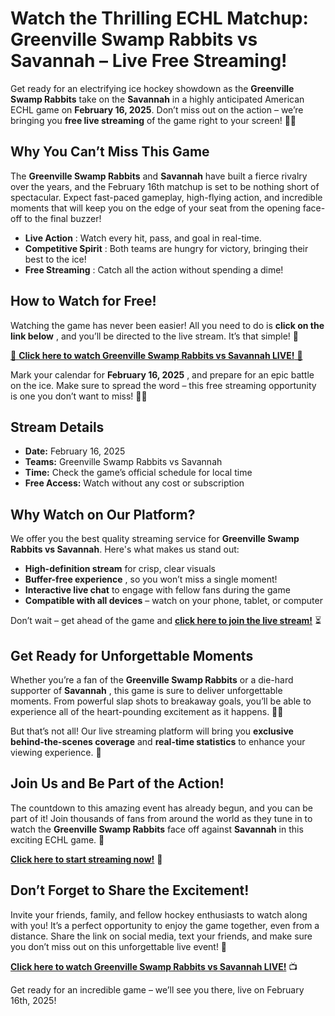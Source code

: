 # Watch the Thrilling ECHL Matchup: Greenville Swamp Rabbits vs Savannah – Live Free Streaming!

Get ready for an electrifying ice hockey showdown as the **Greenville Swamp Rabbits** take on the **Savannah** in a highly anticipated American ECHL game on **February 16, 2025**. Don’t miss out on the action – we’re bringing you **free live streaming** of the game right to your screen! 🏒🔥

## Why You Can’t Miss This Game

The **Greenville Swamp Rabbits** and **Savannah** have built a fierce rivalry over the years, and the February 16th matchup is set to be nothing short of spectacular. Expect fast-paced gameplay, high-flying action, and incredible moments that will keep you on the edge of your seat from the opening face-off to the final buzzer!

- **Live Action** : Watch every hit, pass, and goal in real-time.
- **Competitive Spirit** : Both teams are hungry for victory, bringing their best to the ice!
- **Free Streaming** : Catch all the action without spending a dime!

## How to Watch for Free!

Watching the game has never been easier! All you need to do is **click on the link below** , and you’ll be directed to the live stream. It’s that simple! 🎥

[🎉 **Click here to watch Greenville Swamp Rabbits vs Savannah LIVE!** 🎉](https://tinyurl.com/livestreamfreeo?st=Greenville+Swamp+Rabbits+vs+Savannah&si=ghc)

Mark your calendar for **February 16, 2025** , and prepare for an epic battle on the ice. Make sure to spread the word – this free streaming opportunity is one you don’t want to miss! 📅🔥

## Stream Details

- **Date:** February 16, 2025
- **Teams:** Greenville Swamp Rabbits vs Savannah
- **Time:** Check the game’s official schedule for local time
- **Free Access:** Watch without any cost or subscription

## Why Watch on Our Platform?

We offer you the best quality streaming service for **Greenville Swamp Rabbits vs Savannah**. Here's what makes us stand out:

- **High-definition stream** for crisp, clear visuals
- **Buffer-free experience** , so you won’t miss a single moment!
- **Interactive live chat** to engage with fellow fans during the game
- **Compatible with all devices** – watch on your phone, tablet, or computer

Don’t wait – get ahead of the game and **[click here to join the live stream!](https://tinyurl.com/livestreamfreeo?st=Greenville+Swamp+Rabbits+vs+Savannah&si=ghc)** ⏳

## Get Ready for Unforgettable Moments

Whether you’re a fan of the **Greenville Swamp Rabbits** or a die-hard supporter of **Savannah** , this game is sure to deliver unforgettable moments. From powerful slap shots to breakaway goals, you’ll be able to experience all of the heart-pounding excitement as it happens. 🎯💥

But that’s not all! Our live streaming platform will bring you **exclusive behind-the-scenes coverage** and **real-time statistics** to enhance your viewing experience. 🧐

## Join Us and Be Part of the Action!

The countdown to this amazing event has already begun, and you can be part of it! Join thousands of fans from around the world as they tune in to watch the **Greenville Swamp Rabbits** face off against **Savannah** in this exciting ECHL game. 🙌

**[Click here to start streaming now!](https://tinyurl.com/livestreamfreeo?st=Greenville+Swamp+Rabbits+vs+Savannah&si=ghc)** 📲

## Don’t Forget to Share the Excitement!

Invite your friends, family, and fellow hockey enthusiasts to watch along with you! It’s a perfect opportunity to enjoy the game together, even from a distance. Share the link on social media, text your friends, and make sure you don’t miss out on this unforgettable live event! 🚨

**[Click here to watch Greenville Swamp Rabbits vs Savannah LIVE!](https://tinyurl.com/livestreamfreeo?st=Greenville+Swamp+Rabbits+vs+Savannah&si=ghc)** 📺

Get ready for an incredible game – we’ll see you there, live on February 16th, 2025!
